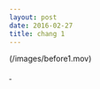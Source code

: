 ```yaml
---
layout: post
date: 2016-02-27
title: chang 1
---
```

(/images/before1.mov)

<a href="/images/before1.mov">&nbsp;</a>